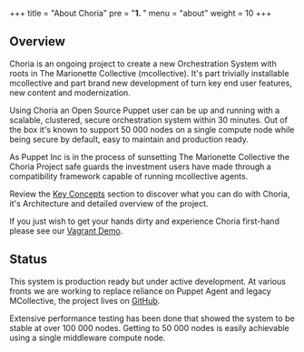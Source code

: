+++
title = "About Choria"
pre = "<b>1. </b>"
menu = "about"
weight = 10
+++
 
## Overview

Choria is an ongoing project to create a new Orchestration System with roots in The Marionette Collective (mcollective).  It's part trivially installable mcollective and part brand new development of turn key end user features, new content and modernization.

Using Choria an Open Source Puppet user can be up and running with a scalable, clustered, secure orchestration system within 30 minutes.  Out of the box it's known to support 50 000 nodes on a single compute node while being secure by default, easy to maintain and production ready.

As Puppet Inc is in the process of sunsetting The Marionette Collective the Choria Project safe guards the investment users have made through a compatibility framework capable of running mcollective agents.

Review the [Key Concepts](../concepts) section to discover what you can do with Choria, it's Architecture and detailed overview of the project.

If you just wish to get your hands dirty and experience Choria first-hand please see our [Vagrant Demo](https://github.com/choria-io/vagrant-demo).

## Status

This system is production ready but under active development.  At various fronts we are working to replace reliance on Puppet Agent and legacy MCollective, the project lives on [GitHub](https://github.com/choria-io).

Extensive performance testing has been done that showed the system to be stable at over 100 000 nodes.  Getting to 50 000 nodes is easily achievable using a single middleware compute node.
